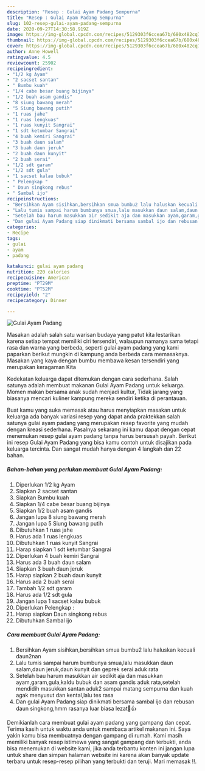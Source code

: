 ```yaml
---
description: "Resep : Gulai Ayam Padang Sempurna"
title: "Resep : Gulai Ayam Padang Sempurna"
slug: 102-resep-gulai-ayam-padang-sempurna
date: 2020-09-27T14:30:58.919Z
image: https://img-global.cpcdn.com/recipes/5129303f6ccea67b/680x482cq70/gulai-ayam-padang-foto-resep-utama.jpg
thumbnail: https://img-global.cpcdn.com/recipes/5129303f6ccea67b/680x482cq70/gulai-ayam-padang-foto-resep-utama.jpg
cover: https://img-global.cpcdn.com/recipes/5129303f6ccea67b/680x482cq70/gulai-ayam-padang-foto-resep-utama.jpg
author: Anne Howell
ratingvalue: 4.5
reviewcount: 25902
recipeingredient:
- "1/2 kg Ayam"
- "2 sacset santan"
- " Bumbu kuah"
- "1/4 cabe besar buang bijinya"
- "1/2 buah asam gandis"
- "8 siung bawang merah"
- "5 Siung bawang putih"
- "1 ruas jahe"
- "1 ruas lengkuas"
- "1 ruas kunyit Sangrai"
- "1 sdt ketumbar Sangrai"
- "4 buah kemiri Sangrai"
- "3 buah daun salam"
- "3 buah daun jeruk"
- "2 buah daun kunyit"
- "2 buah serai"
- "1/2 sdt garam"
- "1/2 sdt gula"
- "1 sacset kalau bubuk"
- " Pelengkap "
- " Daun singkong rebus"
- " Sambal ijo"
recipeinstructions:
- "Bersihkan Ayam sisihkan,bersihkan smua bumbu2 lalu haluskan kecuali daun2nan"
- "Lalu tumis sampai harum bumbunya smua,lalu masukkan daun salam,daun jeruk,daun kunyit dan geprek serai aduk rata"
- "Setelah bau harum masukkan air sedikit aja dan masukkan ayam,garam,gula,kaldu bubuk dan asam gandis aduk rata,setelah mendidih masukkan santan aduk2 sampai matang sempurna dan kuah agak menyusut dan kental,lalu tes rasa"
- "Dan gulai Ayam Padang siap dinikmati bersama sambal ijo dan rebusan daun singkong,hmm rasanya luar biasa lezat🤗👍"
categories:
- Recipe
tags:
- gulai
- ayam
- padang

katakunci: gulai ayam padang 
nutrition: 220 calories
recipecuisine: American
preptime: "PT29M"
cooktime: "PT52M"
recipeyield: "2"
recipecategory: Dinner

---
```



![Gulai Ayam Padang](https://img-global.cpcdn.com/recipes/5129303f6ccea67b/680x482cq70/gulai-ayam-padang-foto-resep-utama.jpg)

Masakan adalah salah satu warisan budaya yang patut kita lestarikan karena setiap tempat memiliki ciri tersendiri, walaupun namanya sama tetapi rasa dan warna yang berbeda, seperti gulai ayam padang yang kami paparkan berikut mungkin di kampung anda berbeda cara memasaknya. Masakan yang kaya dengan bumbu membawa kesan tersendiri yang merupakan keragaman Kita



Kedekatan keluarga dapat ditemukan dengan cara sederhana. Salah satunya adalah membuat makanan Gulai Ayam Padang untuk keluarga. Momen makan bersama anak sudah menjadi kultur, Tidak jarang yang biasanya mencari kuliner kampung mereka sendiri ketika di perantauan.

Buat kamu yang suka memasak atau harus menyiapkan masakan untuk keluarga ada banyak variasi resep yang dapat anda praktekkan salah satunya gulai ayam padang yang merupakan resep favorite yang mudah dengan kreasi sederhana. Pasalnya sekarang ini kamu dapat dengan cepat menemukan resep gulai ayam padang tanpa harus bersusah payah.
Berikut ini resep Gulai Ayam Padang yang bisa kamu contoh untuk disajikan pada keluarga tercinta. Dan sangat mudah hanya dengan 4 langkah dan 22 bahan.


<!--inarticleads1-->

##### Bahan-bahan yang perlukan membuat Gulai Ayam Padang:

1. Diperlukan 1/2 kg Ayam
1. Siapkan 2 sacset santan
1. Siapkan  Bumbu kuah
1. Siapkan 1/4 cabe besar buang bijinya
1. Siapkan 1/2 buah asam gandis
1. Jangan lupa 8 siung bawang merah
1. Jangan lupa 5 Siung bawang putih
1. Dibutuhkan 1 ruas jahe
1. Harus ada 1 ruas lengkuas
1. Dibutuhkan 1 ruas kunyit Sangrai
1. Harap siapkan 1 sdt ketumbar Sangrai
1. Diperlukan 4 buah kemiri Sangrai
1. Harus ada 3 buah daun salam
1. Siapkan 3 buah daun jeruk
1. Harap siapkan 2 buah daun kunyit
1. Harus ada 2 buah serai
1. Tambah 1/2 sdt garam
1. Harus ada 1/2 sdt gula
1. Jangan lupa 1 sacset kalau bubuk
1. Diperlukan  Pelengkap :
1. Harap siapkan  Daun singkong rebus
1. Dibutuhkan  Sambal ijo




<!--inarticleads2-->

##### Cara membuat  Gulai Ayam Padang:

1. Bersihkan Ayam sisihkan,bersihkan smua bumbu2 lalu haluskan kecuali daun2nan
1. Lalu tumis sampai harum bumbunya smua,lalu masukkan daun salam,daun jeruk,daun kunyit dan geprek serai aduk rata
1. Setelah bau harum masukkan air sedikit aja dan masukkan ayam,garam,gula,kaldu bubuk dan asam gandis aduk rata,setelah mendidih masukkan santan aduk2 sampai matang sempurna dan kuah agak menyusut dan kental,lalu tes rasa
1. Dan gulai Ayam Padang siap dinikmati bersama sambal ijo dan rebusan daun singkong,hmm rasanya luar biasa lezat🤗👍




Demikianlah cara membuat gulai ayam padang yang gampang dan cepat. Terima kasih untuk waktu anda untuk membaca artikel makanan ini. Saya yakin kamu bisa membuatnya dengan gampang di rumah. Kami masih memiliki banyak resep istimewa yang sangat gampang dan terbukti, anda bisa menemukan di website kami, jika anda terbantu konten ini jangan lupa untuk share dan simpan halaman website ini karena akan banyak update terbaru untuk resep-resep pilihan yang terbukti dan teruji. Mari memasak !!. 
